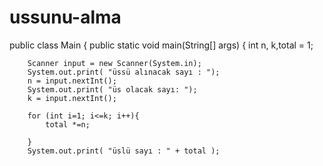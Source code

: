 # ussunu-alma
public class Main {
    public static void main(String[] args) {
        int n, k,total = 1;

        Scanner input = new Scanner(System.in);
        System.out.print( "üssü alınacak sayı : ");
        n = input.nextInt();
        System.out.print( "üs olacak sayı: ");
        k = input.nextInt();

        for (int i=1; i<=k; i++){
            total *=n;

        }
        System.out.print( "üslü sayı : " + total );




